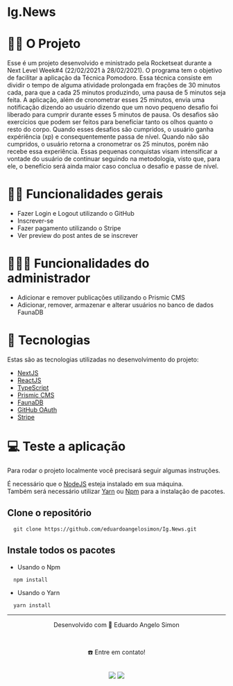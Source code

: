 # Ig.News

<!-- ![Banner Readme nlw4](https://user-images.githubusercontent.com/62440116/109360555-33716980-7866-11eb-8639-7cfe39198933.png) -->

# 👷🏻 O Projeto
Esse é um projeto desenvolvido e ministrado pela Rocketseat durante a Next Level Week#4 (22/02/2021 à 28/02/2021). O programa tem o objetivo de facilitar a aplicação da Técnica Pomodoro. Essa técnica consiste em dividir o tempo de alguma atividade prolongada em frações de 30 minutos cada, para que a cada 25 minutos produzindo, uma pausa de 5 minutos seja feita. A aplicação, além de cronometrar esses 25 minutos, envia uma notificação dizendo ao usuário dizendo que um novo pequeno desafio foi liberado para cumprir durante esses 5 minutos de pausa. Os desafios são exercícios que podem ser feitos para beneficiar tanto os olhos quanto o resto do corpo. Quando esses desafios são cumpridos, o usuário ganha expériência (xp) e consequentemente passa de nível. Quando não são cumpridos, o usuário retorna a cronometrar os 25 minutos, porém não recebe essa experiência. Essas pequenas conquistas visam intensificar a vontade do usuário de continuar seguindo na metodologia, visto que, para ele, o benefício será ainda maior caso conclua o desafio e passe de nível.

# 🤳🏻 Funcionalidades gerais
- Fazer Login e Logout utilizando o GitHub
- Inscrever-se
- Fazer pagamento utilizando o Stripe
- Ver preview do post antes de se inscrever

# 🧑🏻‍💼 Funcionalidades do administrador
- Adicionar e remover publicações utilizando o Prismic CMS
- Adicionar, remover, armazenar e alterar usuários no banco de dados FaunaDB

# 🚀 Tecnologias
Estas são as tecnologias utilizadas no desenvolvimento do projeto:

- <a href="https://nextjs.org/" target="_blank">NextJS</a> <br>
- <a href="https://pt-br.reactjs.org/docs/getting-started.html" target="_blank">ReactJS</a> <br>
- <a href="https://www.typescriptlang.org/docs/" target="_blank">TypeScript</a> <br>
- <a href="https://prismic.io/" target="_blank">Prismic CMS</a> <br>
- <a href="https://docs.fauna.com/fauna/current/" target="_blank">FaunaDB</a> <br>
- <a href="https://docs.github.com/en/developers/apps/building-oauth-apps/authorizing-oauth-apps" target="_blank">GitHub OAuth</a> <br>
- <a href="https://stripe.com/br" target="_blank">Stripe</a> <br>

# 💻 Teste a aplicação
Para rodar o projeto localmente você precisará seguir algumas instruções. <br>

É necessário que o <a href="https://nodejs.org/en/download/" target="_blank">NodeJS</a> esteja instalado em sua máquina. <br>
Também será necessário utilizar <a href="https://classic.yarnpkg.com/lang/en/docs/install/#mac-stable" target="_blank">Yarn</a> ou <a href="https://www.npmjs.com/" target="_blank">Npm</a> para a instalação de pacotes. <br>

  ## Clone o repositório
```
  git clone https://github.com/eduardoangelosimon/Ig.News.git
```
  ## Instale todos os pacotes

  - Usando o Npm
```
  npm install
```
  - Usando o Yarn
```
  yarn install
```
________________________________________________________________________________________________________________________________________________________________________________
<div align="center">
  <p>Desenvolvido com 💙 Eduardo Angelo Simon</p> <br>
  <p>☎️ Entre em contato!<p> <br>
  <a href = "mailto:eduardosimon.trabalho@gmail.com"><img src="https://img.shields.io/badge/Gmail-D14836?style=for-the-badge&logo=gmail&logoColor=white" target="_blank"></a>
  <a display="flex" text-align="center" href="https://www.linkedin.com/in/eduardoangelosimon/" target="_blank"><img src="https://img.shields.io/badge/-LinkedIn-%230077B5?style=for-the-badge&logo=linkedin&logoColor=white" target="_blank"></a> 
</div>
